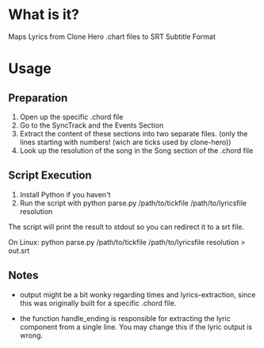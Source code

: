 # What is it? 
Maps Lyrics from Clone Hero .chart files to SRT Subtitle Format 

# Usage
## Preparation
1. Open up the specific .chord file
2. Go to the SyncTrack and the Events Section
3. Extract the content of these sections into two separate files. (only the lines starting with numbers! (wich are ticks used by clone-hero))
4. Look up the resolution of the song in the Song section of the .chord file

## Script Execution
1. Install Python if you haven't
2. Run the script with python parse.py /path/to/tickfile /path/to/lyricsfile resolution 

The script will print the result to stdout so you can redirect it to a srt file.

On Linux: python parse.py /path/to/tickfile /path/to/lyricsfile resolution > out.srt 

## Notes
- output might be a bit wonky regarding times and lyrics-extraction, since this was 
originally built for a specific .chord file. 

- the function handle_ending is responsible for extracting the lyric component from a single line. You may change
this if the lyric output is wrong.